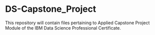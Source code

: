# DS-Capstone_Project
This repository will contain files pertaining to Applied Capstone Project Module of the IBM Data Science Professional Certificate.
